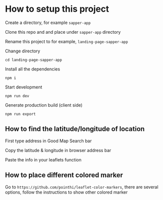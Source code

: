 # How to setup this project

Create a directory, for example `sapper-app`

Clone this repo and and place under `sapper-app` directory

Rename this project to for example, `landing-page-sapper-app`

Change directory 
```
cd landing-page-sapper-app
```

Install all the dependencies
```
npm i
```

Start development
```
npm run dev
```

Generate production build (client side)
```
npm run export
```

## How to find the latitude/longitude of location

First type address in Good Map Search bar

Copy the latitude & longitude in browser address bar 

Paste the info in your leaflets function

## How to place different colored marker

Go to `https://github.com/pointhi/leaflet-color-markers`, there are several options, follow the instructions to show other colored marker



